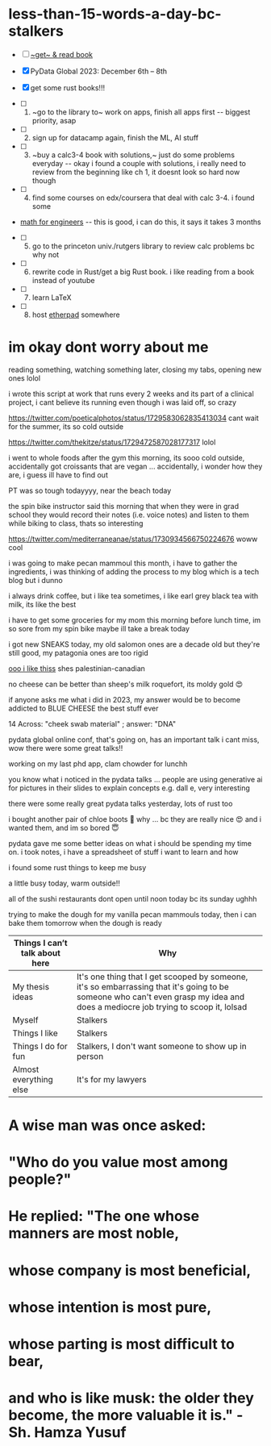 # less-than-15-words-a-day-bc-stalkers

- [ ] [~get~ & read book](https://www.amazon.com/Dear-Founder-Letters-Manages-Business/dp/1250195640/)

- [x] PyData Global 2023: December 6th – 8th

- [x] get some rust books!!!

- [ ] 1. ~go to the library to~ work on apps, finish all apps first -- biggest priority, asap

- [ ] 2. sign up for datacamp again, finish the ML, AI stuff

- [ ] 3. ~buy a calc3-4 book with solutions,~ just do some problems everyday -- okay i found a couple with solutions, i really need to review from the beginning like ch 1, it doesnt look so hard now though

- [ ] 4. find some courses on edx/coursera that deal with calc 3-4. i found some
* [math for engineers](https://www.coursera.org/specializations/mathematics-engineers) -- this is good, i can do this, it says it takes 3 months

- [ ] 5. go to the princeton univ./rutgers library to review calc problems bc why not

- [ ] 6. rewrite code in Rust/get a big Rust book. i like reading from a book instead of youtube

- [ ] 7. learn LaTeX

- [ ] 8. host [etherpad](https://etherpad.org/) somewhere

<!--
reward for doing #1-#8: an LV bag which i will buy for myself 😅

one of our servers is being moved tomorrow, so we are all writing docs tomorrow

making a list of cs labs in nyc/maryland my brother can apply for a post-doc

the same exact person at illumina who use to help me with genomestudio at penn (bc paul wang did not know what he was doing), is the same person who is helping us now, must be a good job bc they've had for so many years.

interesting nyu cs now requires only 2 letters as well

i got hibiscus + rose tea, so good 😍

i got [this](https://www.farmrio.com/products/bright-blue-mushroom-sketch-knit-sweater) sweater and i cant wear to wear it lol :joy: :mushroom: i use to know the mushroom life cycles back in undergrad, i can memorize/remember them again if i have to, my dad said a long time ago that his theory of memory is that it's like a spaghetti noodle that's in a bowl with other noodles and once you can grab on to one end, somehow, you can remember mostly the entire thing, i dunno how close that is to reality, i dont really read stuff in neuroscience

cold morning yet its almost 80 degrees on saturday

https://twitter.com/nntaleb/status/1716490527997153595 im going to shop on amazon after work for expensive olive oil, cant wait for it to be 5 pm

little bit of a busy day today

im presenting during this week's weekly bioinformatics meeting -- have to make slides

tazo iced passion (hibiscus, orange peel, rose hips) & republic of tea: raspberry rose hibiscus are both so good, totes recommend

busyyy dayy

i prolly gained some weight in the past several months, its okay, i have a competitive salary and im under some stress and then i have a personal trainer i see for an hour and he's helping me with running/sprinting before work and i have lawyers -- it happens but im still a small/medium so what ... atleast i live in peace, im a medium in hervé léger, i could care less what anyone thinks of me, i literally bought sweaters that are a size small from anthropologie the other day, sweatshirts in medium at lululemon -- all with my own money that i earned with my own hard work, please stfu idc what anyone thinks

im going to be afk-ish during my PTO

sudip is saying in the gc this morning that trump is going to win 2024, mannnnn ‼️ those were some really dark times i dont want to go through that whole thing again ughhh

yay my presentation went well -- pseudo-live-demo lol

it'll just be a week and a half of pilates, restaurants and shopping lol, ill be in the city at least a couple of times, ill work on my apps -- prolly finish them hopefully

hmm it gets warmer today in the afternoon

working on apps & watching 30 Rock at the gym bc i never finished it lol

what's this apple event later today i wonder ... wow M3 I will get next year ... space black wow finally

my former bioinfo prof who is a comp bio group leader at BMS wants me to apply to the BMS grad internship program -- so i'll have to do that one summer in the future, but it's remote, no need to be in Princeton, NJ and then nomial.ai can work with BMS somehow, his wife got her phd at cornell so he's always happy to write letters, he has to do a guest lecture somehow, maybe ill start a grad club for bioinformatics and have guest speakers once in awhile, people in ny/nj, theres someone in his lab that wrote a well-known-ish bioinfo R package, i can have my current co-workers do a guest lecture too

Q. what motivates me to apply to phd programs
A. many things but also a space M3 black macbook pro bahahahaa lol

- [ ] nov 1 - read every article here https://www.growbyginkgo.com/ 
- [ ] finish apps this week (mostly done anyway)

<!-- reading papers & working on apps today

apps and sushi, i want to finish these two apps ~today~ ~tomorrow~ soon (i just have to think about something) (I'm almost done) so i can work on other schools later/tomorrow

I tried kibbeh the other day, I dunno if I can ever make it looks tough to get the shape right. ohh [here](https://feelgoodfoodie.net/recipe/baked-kibbeh/) she baked it, maybe i'll make this for thanksgiving

# [And I'll wait for you, as if I'm waiting for the storm to stop](https://www.youtube.com/watch?v=2jogmnbvy0U)

# [You're a thousand times mine and I am thousand times yours, as if the earth’s reserved for you and I](https://www.youtube.com/watch?v=13982XZKxE8)

i got a new spin bike, its the competitor to the peloton and i think its better, setting that up today, got some new books to read including a new deep learning book. [this will move with me ... i think??](https://www.nordictrack.com/exercise-bikes/s22i-studio-bike) i just want to listen to my audiobooks/podcasts in the morning, im prolly not going to go along with their classes i dunno, looks fun like its pretty immersive, something fun to do before work every day. this bike is great, im so happy with it

i will submit my apps in time, it's a lot of work to bring down the word count but i'll finish it in time -- i have a sticky note to remind me all of the app deadlines next to my pillow and thats my level of dedication lol, i'll finish it, PTO was not the best time to do it
-->
<!-- once i ~get~ earn an acceptance, i will quit my job and live off my savings/study until the semester starts, and i cant wait to do that -->

<!--
back from the city, very sleepy

rose face mask and then sleep!

workout on new bike then catch up on work emails before work, then theres an afternoon meeting on taking over a huge sequencing project from someone going on vacation, i wonder who they will give it to bc everyone else is already so busy; its great i dont have to commute to the gym in the morning bc of my new bike

i helped my coworker by fixing a python/pandas bug, one of the scripts i migrated was retired while i was on vacation ohhhh well, one of my SOPs (standard operating protocol not statement of purpose) was accepted and another was rejected bc i need to be more specific to where the data is located

sooo tired 😴 

i have books i have to read but i want more lol, i saw some new ones

im trying this hibiscus tea hot rather than cold, its okay, a little different, i prefer cold though. i got [these](https://www.manoloblahnik.com/us/scolto-25229.html) i have added them to my collection, cant wait for spring/summer

the spin class on my bike this morning was biking through an island, i maybe want to go to these places one day haha

they should have one for nyc: "Your bike has come to a full stop because you were hit with a passenger door and that's it"

~we all have to watch 12 1-hr lectures with quizzes on biomedical techniques and stuff before winter break starts again, that's 12 hrs of lectures~

i knew it was going to happen soon and it actually happened, i get a severance package :) just have to find something else, im glad i have a lot of savings, Alhamdulillah

i have a lot of deep learning books that i have to go through anyway, dont worry about me, im fine, its just ughhh, we are in a recession and that's just ughhh too

i applied to some places today! its going to be okay afterall, let's see what happens

there were other layoffs going on in other teams thoughout the summer including SEs, it got us eventually, oh well

this severance contract/form/NDA says i cant talk about the severance package hmmmm

i knew it was going to happen but i was hoping it would be next year instead ughhhhh i think i also just want a break too but im just applying for now

i want to work at the ny genome center but they're not really hiring ughh and the commute to the city will be tough, i think its hybrid, id take an uber on the days id have to be in the city, i think that's like $70 each way

went to PT for an hour, had panera for lunch, watching 30 rock, thinking of some blog posts ill make this week about stuff i learned at work, going to try and finish one app by tomorrow hopefully

i dont want to talk about it too much bc it relates to what i want to do with nomial.ai, but i didnt work for a bioinformatics company, i worked for a biotech/sample storage company that had a bioinformatics team and our clients have their own bioinformatics team that did the analysis so its not a great business to have our bioinformatics team do the analysis for our clients if they can do it themselves. i was laid-off not because of performance, that was made clear to me, its still surprising bc our team was so small anyway, it is what it is. im okay, moving on to the next chapter of work and hopefully it'll also be remote. i learned alot though, i taught my teammates a lot too. working on apps and trying to finish them this month. it was a great job though, Alhamdulillah, now i'll be able to go to pilates during the weekdays ... my personal trainer said hes going to look out for me during the week now lol

was i really being challenged at work? tbh eventually i was not, eventually it was boring

-->

# im okay dont worry about me

<!--
after my brother is done with his program early next year, the plan is that we take a trip to either hawaii or paris spring 2024, im looking forward to that ... paris for the pictures (my manolos would go with me lol) and hawaii for the beaches ... it's a toss up which vacation plan is better. i was watching a show on netflix about this realtor family that sells property in paris, interesting world, its in french though

a little busy todayy

reading some papers this morning, same thing today, more papers

theres a hiring freeze at my former manager's company which is also in nj and does bioinformatics, what a crazy world

cool, a possible first-round interview with NYU for a bioinfo position -- i hope its remote

maybe i can finish all of my apps this week

https://www.newyorker.com/magazine/2023/11/20/a-coder-considers-the-waning-days-of-the-craft  hmmmm interesting, kind of whiny actually, chatgpt is a good tool for many things,
makes programming accessible for the disadvantaged too and that wasn't included in the article, ChatGPT is incorrect at times and that wasn't mentioned either, it still needs a human element after it presents a solution

the personal statement/writing prompt for BME is a lot of work to write helpppppp meeee i dunno what to write ... what engineering anecdotes do I have like I dunno

i watched a turkish romcom yesterday, it was very sweet lol, probably in my top 30 movies

PT, sushi, some apps, hanging out with my dad this morning lol

maybe pilates today or tomorrow, working out on my spin bike & working on my apps ... i was at pilates earlier and i realized i should just enjoy whatever is happening in my life for what it is and im so happy i dont have to work for some time, i wonder how my former coworkers are going on, i was the only person who wrote code in python, two other wrote some code in unix, another used R, oh well, they gave me my severance without any problems, i dont want to say anything bad about my former company esp since theres a chance id end up workign with them again in the near future ... if theyre still in business that is

its not so much about what i have to write in the personal statements and etc. its that i must figure out generally what i want to do for the next few years, its a lot to think about

what is openai going to do now ... why do some companies make bad and poor decisions

["AI-focused YC founders"](https://twitter.com/ycombinator/status/1727021237271245155) wow interesting

im learning a lot from riding my bike every morning lol, its really fun, its very futuristic, the classes and locations are so interesting

happy early thanksgiving!! <3 busy day!!

wow interesting https://twitter.com/fchollet/status/1727409374417797502

😂 https://twitter.com/b0rk/status/1727751504696578510

theres a lot of weird people on the road at 4:30 am

just busy with stuff

just came back from seeing hasan minhaj on tour in nj, he's really funny, he made some good jokes about crypto/bitcoin haha

trying to finish an app today, hopefully i can do it!! 1,054 words and it needs to be under 1,000 words ahhh slowly but surely this is getting done today

ill def finish it tomorrow!! finishing uppp todayyy!! done!! time for some sushi and then i can finish up my apps at other schools, so much to do!!
-->

reading something, watching something later, closing my tabs, opening new ones lolol

i wrote this script at work that runs every 2 weeks and its part of a clinical project, i cant believe its running even though i was laid off, so crazy

https://twitter.com/poeticalphotos/status/1729583062835413034 cant wait for the summer, its so cold outside

https://twitter.com/thekitze/status/1729472587028177317 lolol

i went to whole foods after the gym this morning, its sooo cold outside, accidentally got croissants that are vegan ... accidentally, i wonder how they are, i guess ill have to find out 

PT was so tough todayyyy, near the beach today

the spin bike instructor said this morning that when they were in grad school they would record their notes (i.e. voice notes) and listen to them while biking to class, thats so interesting

https://twitter.com/mediterraneanae/status/1730934566750224676 woww cool

i was going to make pecan mammoul this month, i have to gather the ingredients, i was thinking of adding the process to my blog which is a tech blog but i dunno

i always drink coffee, but i like tea sometimes, i like earl grey black tea with milk, its like the best

i have to get some groceries for my mom this morning before lunch time, im so sore from my spin bike maybe ill take a break today

i got new SNEAKS today, my old salomon ones are a decade old but they're still good, my patagonia ones are too rigid

[ooo i like thiss](https://www.youtube.com/watch?v=93yWBvg4--Q) shes palestinian-canadian 

no cheese can be better than sheep's milk roquefort, its moldy gold 😍

if anyone asks me what i did in 2023, my answer would be to become addicted to BLUE CHEESE the best stuff ever

14 Across: "cheek swab material" ; answer: "DNA"

pydata global online conf, that's going on, has an important talk i cant miss, wow there were some great talks!!

working on my last phd app, clam chowder for lunchh

you know what i noticed in the pydata talks ... people are using generative ai for pictures in their slides to explain concepts e.g. dall e, very interesting

there were some really great pydata talks yesterday, lots of rust too

i bought another pair of chloe boots 🫣 why ... bc they are really nice 😍 and i wanted them, and im so bored 😇

pydata gave me some better ideas on what i should be spending my time on. i took notes, i have a spreadsheet of stuff i want to learn and how

i found some rust things to keep me busy

a little busy today, warm outside!!

all of the sushi restaurants dont open until noon today bc its sunday ughhh

trying to make the dough for my vanilla pecan mammouls today, then i can bake them tomorrow when the dough is ready

| Things I can’t talk about here | Why                                                                                                                                                                              |
| ------------------------------ | -------------------------------------------------------------------------------------------------------------------------------------------------------------------------------- |
| My thesis ideas                | It's one thing that I get scooped by someone, it's so embarrassing that it's going to be someone who can't even grasp my idea and does a mediocre job trying to scoop it, lolsad |
| Myself                         | Stalkers                                                                                                                                                                         |
| Things I like                  | Stalkers                                                                                                                                                                         |
| Things I do for fun            | Stalkers, I don't want someone to show up in person                                                                                                                              |
| Almost everything else         | It's for my lawyers                                                                                                                                                              |


# A wise man was once asked:
# "Who do you value most among people?"
# He replied: "The one whose manners are most noble,
# whose company is most beneficial,
# whose intention is most pure,
# whose parting is most difficult to bear,
# and who is like musk: the older they become, the more valuable it is." - Sh. Hamza Yusuf
